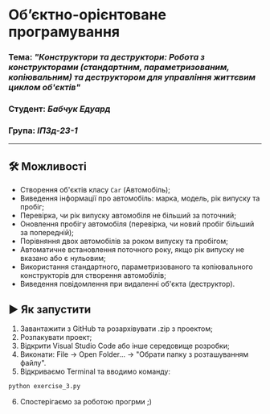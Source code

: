 # Об’єктно-орієнтоване програмування  
### Тема: _"Конструктори та деструктори: Робота з конструкторами (стандартним, параметризованим, копіювальним) та деструктором для управління життєвим циклом об'єктів"_  
### Студент: _Бабчук Едуард_  
### Група: _ІПЗд-23-1_  

---

## 🛠 Можливості

- Створення об'єктів класу `Car` (Автомобіль);
- Виведення інформації про автомобіль: марка, модель, рік випуску та пробіг;
- Перевірка, чи рік випуску автомобіля не більший за поточний;
- Оновлення пробігу автомобіля (перевірка, чи новий пробіг більший за попередній);
- Порівняння двох автомобілів за роком випуску та пробігом;
- Автоматичне встановлення поточного року, якщо рік випуску не вказано або є нульовим;
- Використання стандартного, параметризованого та копіювального конструкторів для створення автомобілів;
- Виведення повідомлення при видаленні об'єкта (деструктор).

## ▶️ Як запустити

1. Завантажити з GitHub та розархівувати .zip з проектом;
2. Розпакувати проект;
3. Відкрити Visual Studio Code або інше середовище розробки;
4. Виконати: File -> Open Folder... -> "Обрати папку з розташуванням файлу".
5. Відкриваємо Terminal та вводимо команду: 
```bash
python exercise_3.py
```
6. Спостерігаємо за роботою прогрми ;)